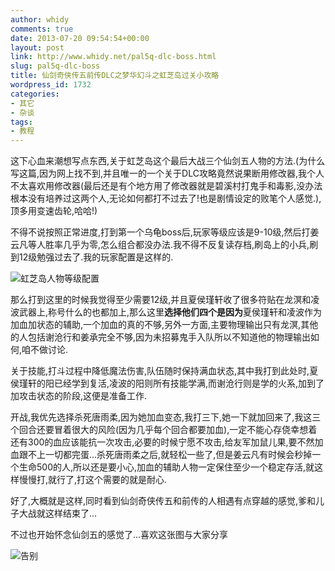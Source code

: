 ```yaml
---
author: whidy
comments: true
date: 2013-07-20 09:54:54+00:00
layout: post
link: http://www.whidy.net/pal5q-dlc-boss.html
slug: pal5q-dlc-boss
title: 仙剑奇侠传五前传DLC之梦华幻斗之虹芝岛过关小攻略
wordpress_id: 1732
categories:
- 其它
- 杂谈
tags:
- 教程
---
```


这下心血来潮想写点东西,关于虹芝岛这个最后大战三个仙剑五人物的方法.(为什么写这篇,因为网上找不到,并且唯一的一个关于DLC攻略竟然说果断用修改器,我个人不太喜欢用修改器(最后还是有个地方用了修改器就是碧溪村打鬼手和毒影,没办法根本没有培养过这两个人,无论如何都打不过去了!也是剧情设定的败笔个人感觉.),顶多用变速齿轮,哈哈!)

不得不说按照正常进度,打到第一个乌龟boss后,玩家等级应该是9-10级,然后打姜云凡等人胜率几乎为零,怎么组合都没办法.我不得不反复读存档,刷岛上的小兵,刷到12级勉强过去了.我的玩家配置是这样的.

![虹芝岛人物等级配置](http://www.whidy.net/wp-content/uploads/2013/07/hzd-400x58.jpg)

那么打到这里的时候我觉得至少需要12级,并且夏侯瑾轩收了很多符贴在龙溟和凌波武器上,称号什么的也都加上,那么这里**选择他们四个是因为**夏侯瑾轩和凌波作为加血加状态的辅助,一个加血的真的不够,另外一方面,主要物理输出只有龙溟,其他的人包括谢沧行和姜承完全不够,因为未招募鬼手入队所以不知道他的物理输出如何,咱不做讨论.

关于技能,打斗过程中降低魔法伤害,队伍随时保持满血状态,其中我打到此处时,夏侯瑾轩的阳已经学到复活,凌波的阳则所有技能学满,而谢沧行则是学的火系,加到了加攻击状态的阶段,这便是准备工作.

开战,我优先选择杀死唐雨柔,因为她加血变态,我打三下,她一下就加回来了,我这三个回合还要冒着很大的风险(因为几乎每个回合都要加血),一定不能心存侥幸想着还有300的血应该能抗一次攻击,必要的时候宁愿不攻击,给友军加鼠儿果,要不然加血跟不上一切都完蛋...杀死唐雨柔之后,就轻松一些了,但是姜云凡有时候会秒掉一个生命500的人,所以还是要小心,加血的辅助人物一定保住至少一个稳定存活,就这样慢慢打,就行了,打这个需要的就是耐心.

好了,大概就是这样,同时看到仙剑奇侠传五和前传的人相遇有点穿越的感觉,爹和儿子大战就这样结束了...

不过也开始怀念仙剑五的感觉了...喜欢这张图与大家分享

![告别](http://www.whidy.net/wp-content/uploads/2013/07/farewell-400x234.jpg)
